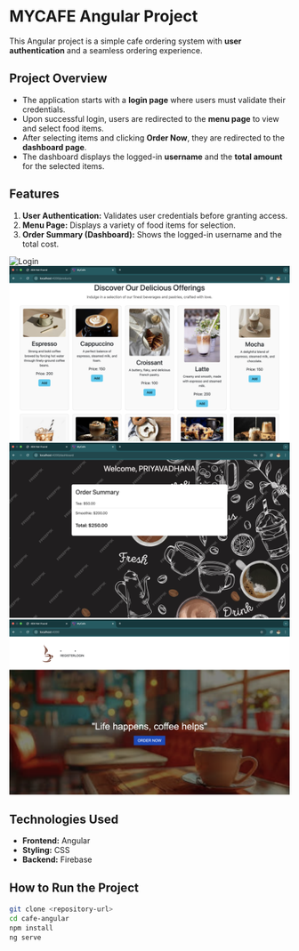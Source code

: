 # MYCAFE Angular Project

This Angular project is a simple cafe ordering system with **user authentication** and a seamless ordering experience.

## Project Overview
- The application starts with a **login page** where users must validate their credentials.
- Upon successful login, users are redirected to the **menu page** to view and select food items.
- After selecting items and clicking **Order Now**, they are redirected to the **dashboard page**.
- The dashboard displays the logged-in **username** and the **total amount** for the selected items.

## Features
1. **User Authentication:** Validates user credentials before granting access.
2. **Menu Page:** Displays a variety of food items for selection.
3. **Order Summary (Dashboard):** Shows the logged-in username and the total cost.

![Login](./assests/login.jpg)
![Menu](./assests/menu.jpg)
![Dashboard](./assests/dashboard.jpg)
![Home](./assests/home.jpg)




## Technologies Used
- **Frontend:** Angular
- **Styling:** CSS
- **Backend:** Firebase


## How to Run the Project
```bash
git clone <repository-url>
cd cafe-angular
npm install
ng serve
